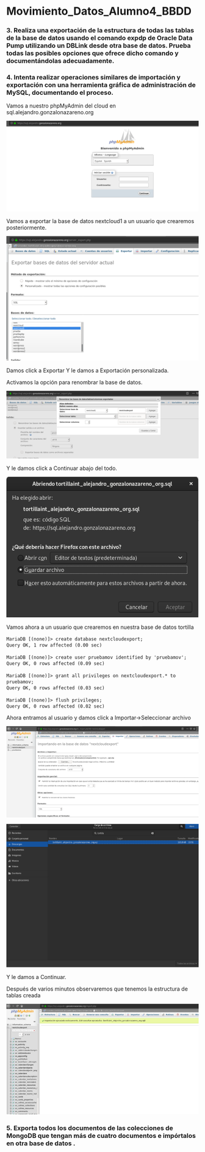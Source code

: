 # Movimiento_Datos_Alumno4_BBDD



### 3. Realiza una exportación de la estructura de todas las tablas de la base de datos usando el comando expdp de Oracle Data Pump utilizando un DBLink desde otra base de datos. Prueba todas las posibles opciones que ofrece dicho comando y documentándolas adecuadamente.

### 4. Intenta realizar operaciones similares de importación y exportación con una herramienta gráfica de administración de MySQL, documentando el proceso.

Vamos a nuestro phpMyAdmin del cloud en sql.alejandro.gonzalonazareno.org

![](/imagenes/PhpMyAdmin.png)

Vamos a exportar la base de datos nextcloud1 a un usuario que crearemos posteriormente.

![](/imagenes/PhpMyAdmin2.png)

Damos click a Exportar Y le damos a Exportación personalizada.

Activamos la opción para renombrar la base de datos.

![](/imagenes/PhpMyAdmin3.png)


Y le damos click a Continuar abajo del todo.

![](/imagenes/PhpMyAdmin4.png)


Vamos ahora a un usuario que crearemos en nuestra base de datos tortilla
```
MariaDB [(none)]> create database nextcloudexport;
Query OK, 1 row affected (0.00 sec)

MariaDB [(none)]> create user pruebamov identified by 'pruebamov';
Query OK, 0 rows affected (0.09 sec)

MariaDB [(none)]> grant all privileges on nextcloudexport.* to pruebamov;
Query OK, 0 rows affected (0.03 sec)

MariaDB [(none)]> flush privileges;
Query OK, 0 rows affected (0.02 sec)

```

Ahora entramos al usuario y damos click a Importar->Seleccionar archivo

![](/imagenes/PhpMyAdmin6.png)

![](/imagenes/PhpMyAdmin5.png)


Y le damos a Continuar.


Después de varios minutos observaremos que tenemos la estructura de tablas creada

![](/imagenes/PhpMyAdmin7.png)
### 5. Exporta todos los documentos de las colecciones de MongoDB que tengan más de cuatro documentos e impórtalos en otra base de datos .
